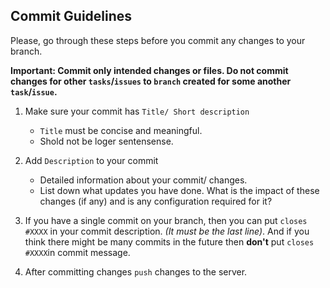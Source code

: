 ## Commit Guidelines
Please, go through these steps before you commit any changes to your branch.

**Important: Commit only intended changes or files. Do not commit changes for other `tasks`/`issues` to `branch` created for some another `task`/`issue`.** 

1. Make sure your commit has `Title/ Short description`
   - `Title` must be concise and meaningful.
   - Shold not be loger sentensense. 

2. Add `Description` to your commit
   - Detailed information about your commit/ changes.
   - List down what updates you have done. What is the impact of these changes (if any) and is any configuration required for it?

3. If you have a single commit on your branch, then you can put `closes #XXXX` in your commit description. _(It must be the last line)_. And if you think there might be many commits in the future then **don't** put `closes #XXXX`in commit message.

4. After committing changes `push` changes to the server.
